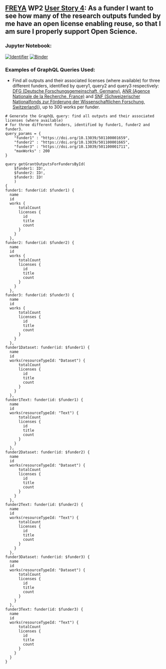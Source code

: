 ## [FREYA](https://www.project-freya.eu/en) WP2 [User Story 4](https://github.com/datacite/pidgraph-notebooks-python/issues/8): As a funder I want to see how many of the research outputs funded by me have an open license enabling reuse, so that I am sure I properly support Open Science.
                   
### Jupyter Notebook:
[![Identifier](https://img.shields.io/badge/doi-10.14454%2Fq7jn-xw50--fca709.svg)](https://doi.org/10.14454/q7jn-xw50)
[![Binder](https://mybinder.org/badge_logo.svg)](https://mybinder.org/v2/gh/datacite/pidgraph-notebooks-python/master?filepath=user-story-4-open-access%2Fpy-open-access-with-output.ipynb)

### Examples of GraphQL Queries Used:
* Find all outputs and their associated licenses (where available) for three different funders, identified by query1, query2 and query3 respectively: [DFG (Deutsche Forschungsgemeinschaft, Germany)](https://doi.org/10.13039/501100001659), [ANR (Agence Nationale de la Recherche, France)](https://doi.org/10.13039/501100001665) and  [SNF (Schweizerischer Nationalfonds zur Förderung der Wissenschaftlichen Forschung, Switzerland)](https://doi.org/10.13039/501100001711)), up to 300 works per funder.
```
# Generate the GraphQL query: find all outputs and their associated licenses (where available) 
# for three different funders, identified by funder1, funder2 and funder3.
query_params = {
    "funder1" : "https://doi.org/10.13039/501100001659",
    "funder2" : "https://doi.org/10.13039/501100001665",
    "funder3" : "https://doi.org/10.13039/501100001711",
    "maxWorks" : 200
}

query getGrantOutputsForFundersById(
    $funder1: ID!,
    $funder2: ID!,
    $funder3: ID!
    )
{
funder1: funder(id: $funder1) {
  name
  id
  works {
      totalCount
      licenses {
        id
        title
        count
      }        
    }
  },
funder2: funder(id: $funder2) {
  name
  id
  works {
      totalCount
      licenses {
        id
        title
        count
      }        
    }
  },
funder3: funder(id: $funder3) {
  name
  id
  works {
      totalCount
      licenses {
        id
        title
        count
      }        
    }
  },
funder1Dataset: funder(id: $funder1) {
  name
  id
  works(resourceTypeId: "Dataset") {
      totalCount
      licenses {
        id
        title
        count
      }        
    }
  },
funder1Text: funder(id: $funder1) {
  name
  id
  works(resourceTypeId: "Text") {
      totalCount
      licenses {
        id
        title
        count
      }        
    }
  },
funder2Dataset: funder(id: $funder2) {
  name
  id
  works(resourceTypeId: "Dataset") {
      totalCount
      licenses {
        id
        title
        count
      }       
    }
  },
funder2Text: funder(id: $funder2) {
  name
  id
  works(resourceTypeId: "Text") {
      totalCount
      licenses {
        id
        title
        count
      }        
    }
  },
funder3Dataset: funder(id: $funder3) {
  name
  id
  works(resourceTypeId: "Dataset") {
      totalCount
      licenses {
        id
        title
        count
      }       
    }
  },
funder3Text: funder(id: $funder3) {
  name
  id
  works(resourceTypeId: "Text") {
      totalCount
      licenses {
        id
        title
        count
      }        
    }
  } 
}
```
